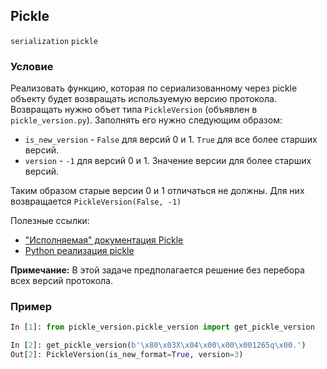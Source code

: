 ## Pickle 

`serialization` `pickle`

### Условие

Реализовать функцию, которая по сериализованному через pickle объекту будет возвращать используемую версию протокола. Возвращать нужно объет типа `PickleVersion` (объявлен в `pickle_version.py`).
Заполнять его нужно следующим образом:
* `is_new_version` - `False` для версий 0 и 1. `True` для все более старших версий.
* `version` - `-1` для версий 0 и 1. Значение версии для более старших версий.

Таким образом старые версии 0 и 1 отличаться не должны.
Для них возвращается `PickleVersion(False, -1)`

Полезные ссылки:
* ["Исполняемая" документация Pickle](https://github.com/python/cpython/blob/master/Lib/pickletools.py)
* [Python реализация pickle](https://github.com/python/cpython/blob/master/Lib/pickle.py)

**Примечание:** В этой задаче предполагается решение без перебора всех версий протокола.

### Пример

```python
In [1]: from pickle_version.pickle_version import get_pickle_version

In [2]: get_pickle_version(b'\x80\x03X\x04\x00\x00\x001265q\x00.')
Out[2]: PickleVersion(is_new_format=True, version=3)
```
